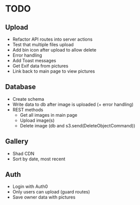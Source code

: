 # TODO

## Upload

- Refactor API routes into server actions
- Test that multiple files upload
- Add bin icon after upload to allow delete
- Error handling
- Add Toast messages
- Get Exif data from pictures
- Link back to main page to view pictures

## Database

- Create schema
- Write data to db after image is uploaded (+ error handling)
- REST methods
  - Get all images in main page
  - Upload image(s)
  - Delete image (db and s3.send(DeleteObjectCommand))

## Gallery

- Shad CDN
- Sort by date, most recent

## Auth

- Login with Auth0
- Only users can upload (guard routes)
- Save owner data with pictures
